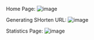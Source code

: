 Home Page: 
![image](https://github.com/user-attachments/assets/b24ee046-17c0-4831-ac97-ba8ed8e22d9e)

Generating SHorten URL:
![image](https://github.com/user-attachments/assets/146e0532-b5ea-4fc9-bf93-8fce6637dc74)

Statistics Page: 
![image](https://github.com/user-attachments/assets/c9e09741-b5f1-4c28-b0aa-6b6bef6e73e1)
